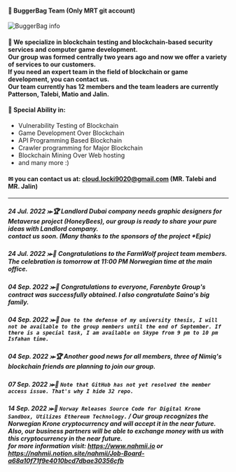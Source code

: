 #### 👑 BuggerBag Team (Only MRT git account)
<img src="https://splianel.sirv.com/BuggerBagTeam.PNG" alt="BuggerBag info" />

#### 👣 We specialize in blockchain testing and blockchain-based security services and computer game development. <br> Our group was formed centrally two years ago and now we offer a variety of services to our customers. <br> If you need an expert team in the field of blockchain or game development, you can contact us. <br> Our team currently has 12 members and the team leaders are currently Patterson, Talebi, Matio and Jalin.
#### 🎩 Special Ability in:
+ Vulnerability Testing of Blockchain
+ Game Development Over Blockchain
+ API Programming Based Blockchain
+ Crawler programming for Major Blockchain
+ Blockchain Mining Over Web hosting
+ and many more :)
#### ✉ you can contact us at: cloud.locki9020@gmail.com (MR. Talebi and MR. Jalin)
---------------------------------------
##### 24 Jul. 2022 ⪼🏆 Landlord Dubai company needs graphic designers for Metaverse project (HoneyBees), our group is ready to share your pure ideas with Landlord company.<br> contact us soon. (Many thanks to the sponsors of the project *Epic)
##### 24 Jul. 2022 ⪼🎊 Congratulations to the FarmWolf project team members. The celebration is tomorrow at 11:00 PM Norwegian time at the main office.
##### 04 Sep. 2022 ⪼🎊 Congratulations to everyone, Farenbyte Group's contract was successfully obtained. I also congratulate Saina's big family.
##### 04 Sep. 2022 ⪼📯 ```Due to the defense of my university thesis, I will not be available to the group members until the end of September. If there is a special task, I am available on Skype from 9 pm to 10 pm Isfahan time.```
##### 04 Sep. 2022 ⪼🏆 Another good news for all members, three of Nimiq's blockchain friends are planning to join our group.
##### 07 Sep. 2022 ⪼📯 ```Note that GitHub has not yet resolved the member access issue. That's why I hide 32 repo.```
##### 14 Sep. 2022 ⪼📯 ```Norway Releases Source Code for Digital Krone Sandbox, Utilizes Ethereum Technology.``` / Our group recognizes the Norwegian Krone cryptocurrency and will accept it in the near future. Also, our business partners will be able to exchange money with us with this cryptocurrency in the near future. <br>for more information visit: https://www.nahmii.io or https://nahmii.notion.site/nahmii/Job-Board-a68a10f71f9e4010bcd7dbae30356cfb
